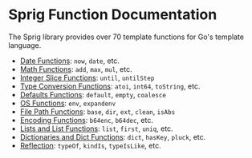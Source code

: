 # Sprig Function Documentation

The Sprig library provides over 70 template functions for Go's template language.

- [Date Functions](date.html): `now`, `date`, etc.
- [Math Functions](math.html): `add`, `max`, `mul`, etc.
- [Integer Slice Functions](integer_slice.html): `until`, `untilStep`
- [Type Conversion Functions](conversion.html): `atoi`, `int64`, `toString`, etc.
- [Defaults Functions](defaults.html): `default`, `empty`, `coalesce`
- [OS Functions](os.html): `env`, `expandenv`
- [File Path Functions](paths.html): `base`, `dir`, `ext`, `clean`, `isAbs`
- [Encoding Functions](encoding.html): `b64enc`, `b64dec`, etc.
- [Lists and List Functions](lists.html): `list`, `first`, `uniq`, etc.
- [Dictionaries and Dict Functions](dicts.html): `dict`, `hasKey`, `pluck`, etc.
- [Reflection](reflection.md): `typeOf`, `kindIs`, `typeIsLike`, etc.

